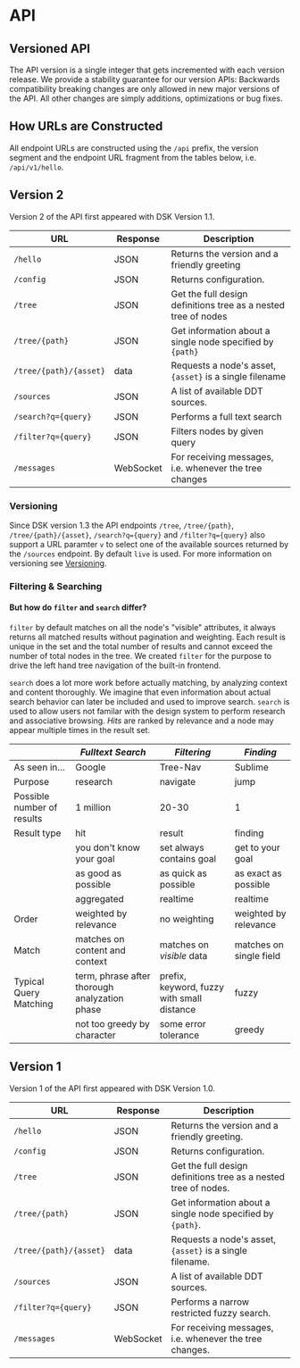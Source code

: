 # API

## Versioned API

The API version is a single integer that gets incremented with each version
release. We provide a stability guarantee for our version APIs: Backwards
compatibility breaking changes are only allowed in new major versions of the
API. All other changes are simply additions, optimizations or bug fixes.

## How URLs are Constructed

All endpoint URLs are constructed using the `/api` prefix, the version segment and
the endpoint URL fragment from the tables below, i.e. `/api/v1/hello`.

## Version 2

Version 2 of the API first appeared with DSK Version 1.1.

| URL                             | Response  | Description                       |
|---------------------------------|-----------|-----------------------------------|
| `/hello`                        | JSON      | Returns the version and a friendly greeting |
| `/config`                       | JSON      | Returns configuration. |
| `/tree`                         | JSON      | Get the full design definitions tree as a nested tree of nodes |
| `/tree/{path}`                  | JSON      | Get information about a single node specified by `{path}` |
| `/tree/{path}/{asset}`          | data      | Requests a node's asset, `{asset}` is a single filename |
| `/sources`                      | JSON      | A list of available DDT sources. |
| `/search?q={query}`             | JSON      | Performs a full text search |
| `/filter?q={query}`             | JSON      | Filters nodes by given query |
| `/messages`                     | WebSocket | For receiving messages, i.e. whenever the tree changes |

### Versioning

Since DSK version 1.3 the API endpoints `/tree`, `/tree/{path}`, `/tree/{path}/{asset}`, `/search?q={query}` and `/filter?q={query}` also support a URL paramter `v` to select one of the available sources returned by the `/sources` endpoint. By default `live` is used. For more information on versioning see [Versioning](/The-Design-Definitions-Tree/Versioning).

### Filtering & Searching

#### But how do `filter` and `search` differ? 

`filter` by default matches on all the node's "visible" attributes, it always
returns all matched results without pagination and weighting. Each result is
unique in the set and the total number of results and cannot exceed the number
of total nodes in the tree. We created `filter` for the purpose to drive the
left hand tree navigation of the built-in frontend.

`search` does a lot more work before actually matching, by analyzing context
and content thoroughly. We imagine that even information about actual search
behavior can later be included and used to improve search. `search` is used
to allow users not familar with the design system to perform research and
associative browsing. _Hits_ are ranked by relevance and a node may appear
multiple times in the result set.

|                   | _Fulltext Search_ | _Filtering_ | _Finding_ |
| ----------------- | ----------------- | ----------- | --------- |
| As seen in… | Google | Tree-Nav | Sublime |
| Purpose | research | navigate | jump |
| Possible number of results | 1 million | 20-30 | 1  |
| Result type | hit | result | finding |
| | you don't know your goal | set always contains goal | get to your goal |
| | as good as possible | as quick as possible | as exact as possible |
| | aggregated | realtime | realtime
| Order | weighted by relevance | no weighting | weighted by relevance |
| Match | matches on content and context | matches on _visible_ data | matches on single field | 
| Typical Query Matching | term, phrase after thorough analyzation phase | prefix, keyword, fuzzy with small distance | fuzzy |
| | not too greedy by character | some error tolerance | greedy |

## Version 1

Version 1 of the API first appeared with DSK Version 1.0.

| URL                             | Response  | Description                       |
|---------------------------------|-----------|-----------------------------------|
| `/hello`                        | JSON      | Returns the version and a friendly greeting. |
| `/config`                       | JSON      | Returns configuration. |
| `/tree`                         | JSON      | Get the full design definitions tree as a nested tree of nodes. |
| `/tree/{path}`                  | JSON      | Get information about a single node specified by `{path}`. |
| `/tree/{path}/{asset}`          | data      | Requests a node's asset, `{asset}` is a single filename. |
| `/sources`                      | JSON      | A list of available DDT sources. |
| `/filter?q={query}`             | JSON      | Performs a narrow restricted fuzzy search. |
| `/messages`                     | WebSocket | For receiving messages, i.e. whenever the tree changes. |
